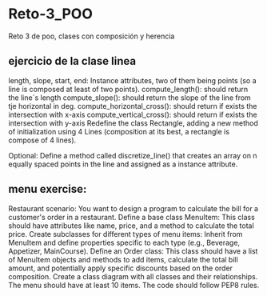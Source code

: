 # Reto-3_POO
Reto 3 de poo, clases con composición y herencia 
## ejercicio de la clase linea
length, slope, start, end: Instance attributes, two of them being points (so a line is composed at least of two points).
compute_length(): should return the line´s length
compute_slope(): should return the slope of the line from tje horizontal in deg.
compute_horizontal_cross(): should return if exists the intersection with x-axis
compute_vertical_cross(): should return if exists the intersection with y-axis
Redefine the class Rectangle, adding a new method of initialization using 4 Lines (composition at its best, a rectangle is compose of 4 lines).

Optional: Define a method called discretize_line() that creates an array on n equally spaced points in the line and assigned as a instance attribute.

## menu exercise:
Restaurant scenario: You want to design a program to calculate the bill for a customer's order in a restaurant.
Define a base class MenuItem: This class should have attributes like name, price, and a method to calculate the total price.
Create subclasses for different types of menu items: Inherit from MenuItem and define properties specific to each type (e.g., Beverage, Appetizer, MainCourse).
Define an Order class: This class should have a list of MenuItem objects and methods to add items, calculate the total bill amount, and potentially apply specific discounts based on the order composition.
Create a class diagram with all classes and their relationships. The menu should have at least 10 items. The code should follow PEP8 rules.
